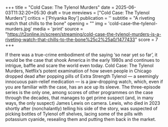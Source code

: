 +++
title = "Cold Case: The Tylenol Murders"
date = 2025-06-03T11:32:20+05:30
draft = true
mreviews = ["Cold Case: The Tylenol Murders"]
critics = ['Priyanka Roy']
publication = ''
subtitle = "A riveting watch that chills to the bone"
opening = ""
img = 'cold-case-the-tylenol-murders.jpg'
media = 'print'
source = "https://t2online.in/screen/streaming/cold-case-the-tylenol-murders-is-a-riveting-watch-that-chills-to-the-bone%25c2%25a0/1477433"
score = 7
+++

If there was a true-crime embodiment of the saying ‘so near yet so far’, it would be the case that shook America in the early 1980s and continues to intrigue, baffle and scare the world even today. Cold Case: The Tylenol Murders, Netflix’s potent examination of how seven people in Chicago dropped dead after popping pills of Extra Strength Tylenol — a seemingly innocuous pain-relief medication — is a jaw-dropping watch, which, even if you are familiar with the case, has an ace up its sleeve. The three-episode series is the only one, among scores of other programmes on the case through the decades, that manages to get prime suspect (and, in many ways, the only suspect) James Lewis on camera. Lewis, who died in 2023 shortly after (nonchalantly) telling his side of the story, was suspected of picking bottles of Tylenol off shelves, lacing some of the pills with potassium cyanide, resealing them and putting them back in the market.
